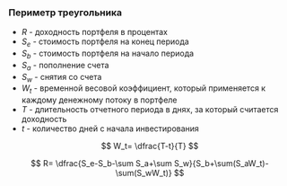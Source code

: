 ### Периметр треугольника

- $R$ - доходность портфеля в процентах
- $S_e$ - стоимость портфеля на конец периода
- $S_b$ - стоимость портфеля на начало периода
- $S_a$ - пополнение счета
- $S_w$ - снятия со счета
- $W_t$ - временной весовой коэффициент, который применяется к каждому денежному потоку в портфеле
- $T$ - длительность отчетного периода в днях, за который считается доходность
- $t$ - количество дней с начала инвестирования

$$
W_t= \dfrac{T-t}{T}
$$

$$
R= \dfrac{S_e-S_b-\sum S_a+\sum S_w}{S_b+\sum(S_aW_t)-\sum(S_wW_t)}
$$